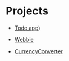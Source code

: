 # Projects

- [Todo app](https://github.com/Anjeelchaudhary/JavaCode/tree/master/13.Arrays))

- [Webbie](tempelatewebb-71zpak44x-anjeelchaudhary.vercel.app)

- [CurrencyConverter](currencyconnnverter-7jwysulz2-anjeelchaudhary.vercel.app)

